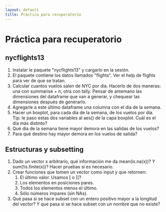 ```yaml
--- 
layout: default 
title: Práctica para recuperatorio
--- 
```



# Práctica para recuperatorio


## nycflights13

1.  Instalar le paquete "nycflights13" y cargarlo en la sesión.
2.  El paquete contiene los datos llamados "flights". Ver el help de flights para ver de que se tratan.
3.  Calcular cuantos vuelos salen de NYC por dia. Hacerlo de dos maneras: una con summarise + n, otra
    con tally. Pensar de antemano las dimensiones del dataframe que van a generar, y chequear las
    dimensiones después de generarlo.
4.  Agregarle a este último dataframe una columna con el día de la semana.
5.  Hacer un boxplot, para cada día de la semana, de los vuelos por dia. Tip: le paso estas dos
    variables al aes() de la capa boxplot. Cuál es el día más distinto?
6.  Qué dia de la semana tiene mayor demora en las salidas de los vuelos?
7.  Para qué destino hay mayor demora en los vuelos de salida?


## Estructuras y subsetting

1.  Dado un vector x arbitrario, qué información me da mean(is.na(x))? Y sum(!is.finite(x))? Hacer
    pruebas si es necesario.
2.  Crear funciones que tomen un vector como input y que retornen:
    1.  El último valor. Usamos [ o [[?
    2.  Los elementos en posiciones pares.
    3.  Todos los elementos menos el último.
    4.  Sólo <span class="underline">números</span> impares (sin NAs).
3.  Qué pasa si se hace subset con un entero positivo mayor a la longitud del vector? Y que pasa si
    se hace subset con un nombre que no existe?

